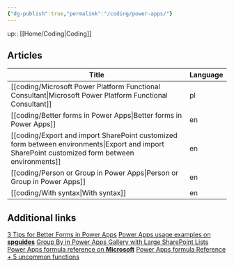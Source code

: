 ```yaml
---
{"dg-publish":true,"permalink":"/coding/power-apps/"}
---
```


up:: [[Home/Coding\|Coding]]

## Articles

| Title                                                                                                                                              | Language |
| -------------------------------------------------------------------------------------------------------------------------------------------------- | -------- |
| [[coding/Microsoft Power Platform Functional Consultant\|Microsoft Power Platform Functional Consultant]]                                       | pl       |
| [[coding/Better forms in Power Apps\|Better forms in Power Apps]]                                                                               | en       |
| [[coding/Export and import SharePoint customized form between environments\|Export and import SharePoint customized form between environments]] | en       |
| [[coding/Person or Group in Power Apps\|Person or Group in Power Apps]]                                                                         | en       |
| [[coding/With syntax\|With syntax]]                                                                                                             | en       |


## Additional links

[3 Tips for Better Forms in Power Apps](https://www.youtube.com/watch?v=bxKavfThYwY)
[Power Apps usage examples on **spguides**](https://www.spguides.com/)
[Group By in Power Apps Gallery with Large SharePoint Lists](https://www.youtube.com/watch?v=57ADxeo_13k)
[Power Apps formula reference on **Microsoft**](https://learn.microsoft.com/en-us/power-platform/power-fx/formula-reference)
[Power Apps formula Reference + 5 uncommon functions](https://www.youtube.com/watch?v=SBAfhTbgLsQ)
